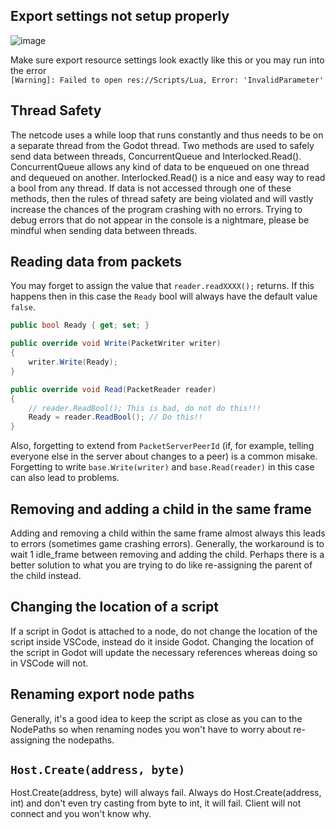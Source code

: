 ## Export settings not setup properly
![image](https://user-images.githubusercontent.com/6277739/176059155-de5edd40-3529-4e39-9769-aff75832ad7b.png)

Make sure export resource settings look exactly like this or you may run into the error  
`[Warning]: Failed to open res://Scripts/Lua, Error: 'InvalidParameter'`  

## Thread Safety
The netcode uses a while loop that runs constantly and thus needs to be on a separate thread from the Godot thread. Two methods are used to safely send data between threads, ConcurrentQueue<T> and Interlocked.Read(). ConcurrentQueue<T> allows any kind of data to be enqueued on one thread and dequeued on another. Interlocked.Read() is a nice and easy way to read a bool from any thread. If data is not accessed through one of these methods, then the rules of thread safety are being violated and will vastly increase the chances of the program crashing with no errors. Trying to debug errors that do not appear in the console is a nightmare, please be mindful when sending data between threads.

## Reading data from packets
You may forget to assign the value that `reader.readXXXX();` returns. If this happens then in this case the `Ready` bool will always have the default value `false`.
```cs
public bool Ready { get; set; }

public override void Write(PacketWriter writer)
{
    writer.Write(Ready);
}

public override void Read(PacketReader reader)
{
    // reader.ReadBool(); This is bad, do not do this!!!
    Ready = reader.ReadBool(); // Do this!!
}
```

Also, forgetting to extend from `PacketServerPeerId` (if, for example, telling everyone else in the server about changes to a peer) is a common misake. Forgetting to write `base.Write(writer)` and `base.Read(reader)` in this case can also lead to problems.


## Removing and adding a child in the same frame
Adding and removing a child within the same frame almost always this leads to errors (sometimes game crashing errors). Generally, the workaround is to wait 1 idle_frame between removing and adding the child. Perhaps there is a better solution to what you are trying to do like re-assigning the parent of the child instead.


## Changing the location of a script
If a script in Godot is attached to a node, do not change the location of the script inside VSCode, instead do it inside Godot. Changing the location of the script in Godot will update the necessary references whereas doing so in VSCode will not.


## Renaming export node paths
Generally, it's a good idea to keep the script as close as you can to the NodePaths so when renaming nodes you won't have to worry about re-assigning the nodepaths.


## `Host.Create(address, byte)`
Host.Create(address, byte) will always fail. Always do Host.Create(address, int) and don't even try casting from byte to int, it will fail. Client will not connect and you won't know why.
